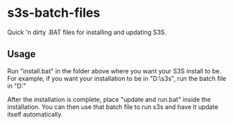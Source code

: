 # s3s-batch-files
 Quick 'n dirty .BAT files for installing and updating S3S.

## Usage
Run "install.bat" in the folder above where you want your S3S install to be.
For example, if you want your installation to be in "D:\s3s", run the batch file in "D:\"

After the installation is complete, place "update and run.bat" inside the installation. You can then use that batch file to run s3s and have it update itself automatically.